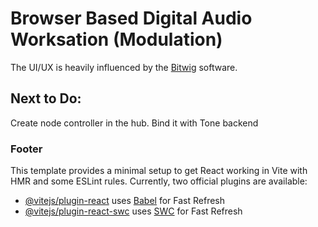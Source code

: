 
# Browser Based Digital Audio Worksation (Modulation)

The UI/UX is heavily influenced by the [Bitwig](https://www.bitwig.com/) software. 
 

## Next to Do: 

Create node controller in the hub. Bind it with Tone backend


### Footer
This template provides a minimal setup to get React working in Vite with HMR and some ESLint rules.
Currently, two official plugins are available:
- [@vitejs/plugin-react](https://github.com/vitejs/vite-plugin-react/blob/main/packages/plugin-react/README.md) uses [Babel](https://babeljs.io/) for Fast Refresh
- [@vitejs/plugin-react-swc](https://github.com/vitejs/vite-plugin-react-swc) uses [SWC](https://swc.rs/) for Fast Refresh